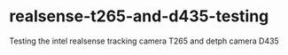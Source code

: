 # realsense-t265-and-d435-testing #

Testing the intel realsense tracking camera T265 and detph camera D435
